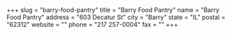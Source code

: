 +++
slug = "barry-food-pantry"
title = "Barry Food Pantry"
name = "Barry Food Pantry"
address = "603 Decatur St"
city = "Barry"
state = "IL"
postal = "62312"
website = ""
phone = "217 257-0004"
fax = ""
+++
